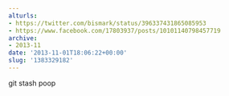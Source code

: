 ```yaml
---
alturls:
- https://twitter.com/bismark/status/396337431865085953
- https://www.facebook.com/17803937/posts/10101140798457719
archive:
- 2013-11
date: '2013-11-01T18:06:22+00:00'
slug: '1383329182'
---
```


git stash poop

